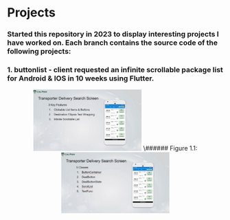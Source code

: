 # Projects
### Started this repository in 2023 to display interesting projects I have worked on. Each branch contains the source code of the following projects:
  
### 1. buttonlist -  client requested an infinite scrollable package list for Android & IOS in 10 weeks using Flutter.
<p align="center">
<img src="https://github.com/darylng154/Projects/blob/main/README_files/buttonlist_classes.png?raw=true" width=50% height=50%>
\###### Figure 1.1: 
<img src="https://github.com/darylng154/Projects/blob/main//README_files/buttonlist_features.png?raw=true" width=50% height=50%>
</p>
